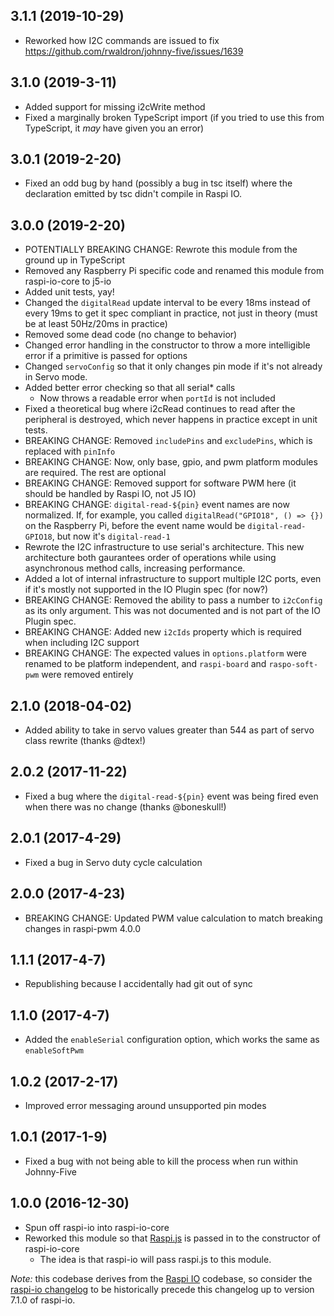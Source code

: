 ## 3.1.1 (2019-10-29)

- Reworked how I2C commands are issued to fix https://github.com/rwaldron/johnny-five/issues/1639

## 3.1.0 (2019-3-11)

- Added support for missing i2cWrite method
- Fixed a marginally broken TypeScript import (if you tried to use this from TypeScript, it _may_ have given you an error)

## 3.0.1 (2019-2-20)

- Fixed an odd bug by hand (possibly a bug in tsc itself) where the declaration emitted by tsc didn't compile in Raspi IO.

## 3.0.0 (2019-2-20)

- POTENTIALLY BREAKING CHANGE: Rewrote this module from the ground up in TypeScript
- Removed any Raspberry Pi specific code and renamed this module from raspi-io-core to j5-io
- Added unit tests, yay!
- Changed the `digitalRead` update interval to be every 18ms instead of every 19ms to get it spec compliant in practice, not just in theory (must be at least 50Hz/20ms in practice)
- Removed some dead code (no change to behavior)
- Changed error handling in the constructor to throw a more intelligible error if a primitive is passed for options
- Changed `servoConfig` so that it only changes pin mode if it's not already in Servo mode.
- Added better error checking so that all serial* calls
    - Now throws a readable error when `portId` is not included
- Fixed a theoretical bug where i2cRead continues to read after the peripheral is destroyed, which never happens in practice except in unit tests.
- BREAKING CHANGE: Removed `includePins` and `excludePins`, which is replaced with `pinInfo`
- BREAKING CHANGE: Now, only base, gpio, and pwm platform modules are required. The rest are optional
- BREAKING CHANGE: Removed support for software PWM here (it should be handled by Raspi IO, not J5 IO)
- BREAKING CHANGE: `digital-read-${pin}` event names are now normalized. If, for example, you called `digitalRead("GPIO18", () => {})` on the Raspberry Pi, before the event name would be `digital-read-GPIO18`, but now it's `digital-read-1`
- Rewrote the I2C infrastructure to use serial's architecture. This new architecture both gaurantees order of operations while using asynchronous method calls, increasing performance.
- Added a lot of internal infrastructure to support multiple I2C ports, even if it's mostly not supported in the IO Plugin spec (for now?)
- BREAKING CHANGE: Removed the ability to pass a number to `i2cConfig` as its only argument. This was not documented and is not part of the IO Plugin spec.
- BREAKING CHANGE: Added new `i2cIds` property which is required when including I2C support
- BREAKING CHANGE: The expected values in `options.platform` were renamed to be platform independent, and `raspi-board` and `raspo-soft-pwm` were removed entirely

## 2.1.0 (2018-04-02)

- Added ability to take in servo values greater than 544 as part of servo class rewrite (thanks @dtex!)

## 2.0.2 (2017-11-22)

- Fixed a bug where the `digital-read-${pin}` event was being fired even when there was no change (thanks @boneskull!)

## 2.0.1 (2017-4-29)

- Fixed a bug in Servo duty cycle calculation

## 2.0.0 (2017-4-23)

- BREAKING CHANGE: Updated PWM value calculation to match breaking changes in raspi-pwm 4.0.0

## 1.1.1 (2017-4-7)

- Republishing because I accidentally had git out of sync

## 1.1.0 (2017-4-7)

- Added the `enableSerial` configuration option, which works the same as `enableSoftPwm`

## 1.0.2 (2017-2-17)

- Improved error messaging around unsupported pin modes

## 1.0.1 (2017-1-9)

- Fixed a bug with not being able to kill the process when run within Johnny-Five

## 1.0.0 (2016-12-30)

- Spun off raspi-io into raspi-io-core
- Reworked this module so that [Raspi.js](https://github.com/nebrius/raspi) is passed in to the constructor of raspi-io-core
  - The idea is that raspi-io will pass raspi.js to this module.

_Note:_ this codebase derives from the [Raspi IO](https://github.com/nebrius/raspi-io) codebase, so consider the [raspi-io changelog](https://github.com/nebrius/raspi-io/blob/master/CHANGELOG.md) to be historically precede this changelog up to version 7.1.0 of raspi-io.
